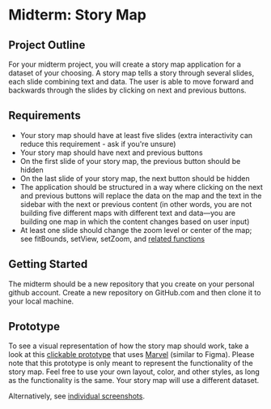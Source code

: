 # Midterm: Story Map

## Project Outline

For your midterm project, you will create a story map application for a dataset
of your choosing. A story map tells a story through several slides, each slide
combining text and data. The user is able to move forward and backwards through
the slides by clicking on next and previous buttons.

## Requirements

- Your story map should have at least five slides (extra interactivity
  can reduce this requirement - ask if you're unsure)
- Your story map should have next and previous buttons
- On the first slide of your story map, the previous button should be hidden
- On the last slide of your story map, the next button should be hidden
- The application should be structured in a way where clicking on the next and
previous buttons will replace the data on the map and the text in the sidebar
with the next or previous content (in other words, you are not building five
different maps with different text and data—you are building one map in which
the content changes based on user input)
- At least one slide should change the zoom level or center of the map; see
fitBounds, setView, setZoom, and [related functions](http://leafletjs.com/reference.html#map-set-methods)

## Getting Started

The midterm should be a new repository that you create on your personal github
account. Create a new repository on GitHub.com and then clone it to your local
machine.

## Prototype

To see a visual representation of how the story map should work, take a look
at this [clickable prototype](https://marvelapp.com/bf2c9h) that uses [Marvel](http://marvelapp.com)
(similar to Figma). Please note that this prototype is only meant
to represent the functionality of the story map. Feel free to use your own
layout, color, and other styles, as long as the functionality is the same.
Your story map will use a different dataset.

Alternatively, see [individual screenshots](/images/).
